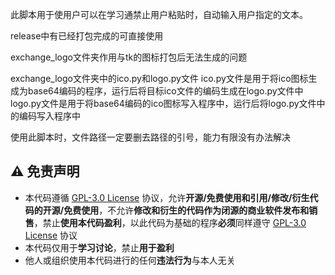 
此脚本用于使用户可以在学习通禁止用户粘贴时，自动输入用户指定的文本。

release中有已经打包完成的可直接使用

exchange_logo文件夹作用与tk的图标打包后无法生成的问题

exchange_logo文件夹中的ico.py和logo.py文件
ico.py文件是用于将ico图标生成为base64编码的程序，运行后将目标ico文件的编码生成在logo.py文件中
logo.py文件是用于将base64编码的ico图标写入程序中，运行后将logo.py文件中的编码写入程序中



使用此脚本时，文件路径一定要删去路径的引号，能力有限没有办法解决

## :warning: 免责声明
- 本代码遵循 [GPL-3.0 License](https://github.com/SJYssr/Cx_text/blob/main/LICENSE) 协议，允许**开源/免费使用和引用/修改/衍生代码的开源/免费使用**，不允许**修改和衍生的代码作为闭源的商业软件发布和销售**，禁止**使用本代码盈利**，以此代码为基础的程序**必须**同样遵守 [GPL-3.0 License](https://github.com/SJYssr/Cx_text/blob/main/LICENSE) 协议
- 本代码仅用于**学习讨论**，禁止**用于盈利**
- 他人或组织使用本代码进行的任何**违法行为**与本人无关